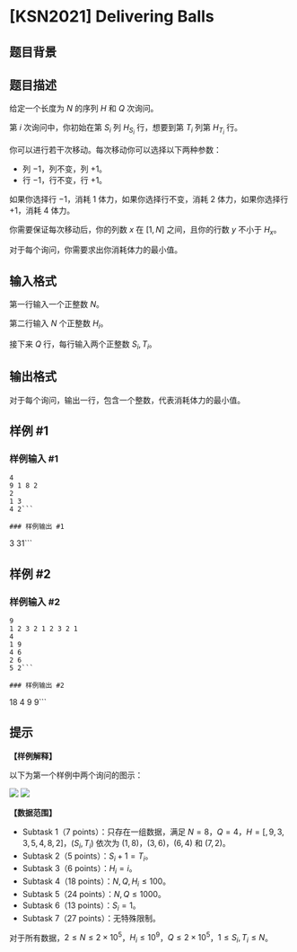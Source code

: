 # [KSN2021] Delivering Balls

## 题目背景



## 题目描述

给定一个长度为 $N$ 的序列 $H$ 和 $Q$ 次询问。

第 $i$ 次询问中，你初始在第 $S_i$ 列 $H_{S_i}$ 行，想要到第 $T_i$ 列第 $H_{T_i}$ 行。

你可以进行若干次移动。每次移动你可以选择以下两种参数：

* 列 $-1$，列不变，列 $+1$。
* 行 $-1$，行不变，行 $+1$。

如果你选择行 $-1$，消耗 $1$ 体力，如果你选择行不变，消耗 $2$ 体力，如果你选择行 $+1$，消耗 $4$ 体力。

你需要保证每次移动后，你的列数 $x$ 在 $[1,N]$ 之间，且你的行数 $y$ 不小于 $H_x$。

对于每个询问，你需要求出你消耗体力的最小值。

## 输入格式

第一行输入一个正整数 $N$。

第二行输入 $N$ 个正整数 $H_i$。

接下来 $Q$ 行，每行输入两个正整数 $S_i,T_i$。

## 输出格式

对于每个询问，输出一行，包含一个整数，代表消耗体力的最小值。

## 样例 #1

### 样例输入 #1
```
4
9 1 8 2
2
1 3
4 2```

### 样例输出 #1

```
3
31```

## 样例 #2

### 样例输入 #2
```
9
1 2 3 2 1 2 3 2 1
4
1 9
4 6
2 6
5 2```

### 样例输出 #2

```
18
4
9
9```

## 提示

**【样例解释】**

以下为第一个样例中两个询问的图示：

![](https://sandalphon.tlx.toki.id/api/v2/problems/JIDPROG92Su7ScrLh6DkhILekKA/render/roket-q-1.png) ![](https://sandalphon.tlx.toki.id/api/v2/problems/JIDPROG92Su7ScrLh6DkhILekKA/render/roket-q-2.png)

**【数据范围】**

- Subtask 1（7 points）：只存在一组数据，满足 $N=8$，$Q=4$，$H=[,9,3,3,5,4,8,2]$，$(S_i,T_i)$ 依次为 $(1,8)$，$(3,6)$，$(6,4)$ 和 $(7,2)$。
- Subtask 2（5 points）：$S_i+1=T_i$。
- Subtask 3（6 points）：$H_i=i$。
- Subtask 4（18 points）：$N,Q,H_i\leq 100$。
- Subtask 5（24 points）：$N,Q\leq 1000$。
- Subtask 6（13 points）：$S_i=1$。
- Subtask 7（27 points）：无特殊限制。

对于所有数据，$2\leq N\leq 2\times 10^5$，$H_i\leq 10^9$，$Q\leq 2\times 10^5$，$1\leq S_i,T_i\leq N$。
